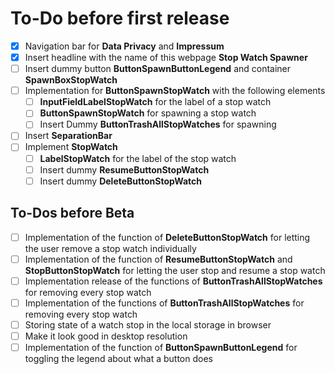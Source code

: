 # To-Do before first release

- [x] Navigation bar for **Data Privacy**  and **Impressum**
- [x] Insert headline with the name of this webpage **Stop Watch Spawner**
- [ ] Insert dummy button **ButtonSpawnButtonLegend** and container **SpawnBoxStopWatch**
- [ ] Implementation for **ButtonSpawnStopWatch** with the following elements
  - [ ] **InputFieldLabelStopWatch** for the label of a stop watch
  - [ ] **ButtonSpawnStopWatch** for spawning a stop watch
  - [ ] Insert Dummy **ButtonTrashAllStopWatches** for spawning
- [ ] Insert **SeparationBar**
- [ ] Implement **StopWatch**
  - [ ] **LabelStopWatch** for the label of the stop watch
  - [ ] Insert dummy **ResumeButtonStopWatch**
  - [ ] Insert dummy **DeleteButtonStopWatch**

## To-Dos before Beta

- [ ] Implementation of the function of **DeleteButtonStopWatch** for letting the user remove a stop watch individually
- [ ] Implementation of the function of **ResumeButtonStopWatch** and **StopButtonStopWatch** for letting the user stop and resume a stop watch
- [ ] Implementation release of the functions of  **ButtonTrashAllStopWatches** for removing every stop watch
- [ ] Implementation of the functions of  **ButtonTrashAllStopWatches** for removing every stop watch
- [ ] Storing state of a watch stop in the local storage in browser
- [ ] Make it look good in desktop resolution
- [ ] Implementation of the function of **ButtonSpawnButtonLegend** for toggling the legend about what a button does
